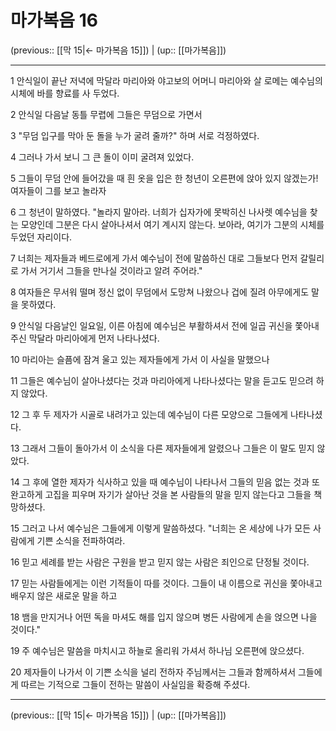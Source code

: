 # 마가복음 16

(previous:: [[막 15|← 마가복음 15]]) | (up:: [[마가복음]])

***




1 
안식일이 끝난 저녁에 막달라 마리아와 야고보의 어머니 마리아와 살 로메는 예수님의 시체에 바를 향료를 사 두었다. 



2 
안식일 다음날 동틀 무렵에 그들은 무덤으로 가면서 



3 
"무덤 입구를 막아 둔 돌을 누가 굴려 줄까?" 하며 서로 걱정하였다. 



4 
그러나 가서 보니 그 큰 돌이 이미 굴려져 있었다. 



5 
그들이 무덤 안에 들어갔을 때 흰 옷을 입은 한 청년이 오른편에 앉아 있지 않겠는가! 여자들이 그를 보고 놀라자 



6 
그 청년이 말하였다. "놀라지 말아라. 너희가 십자가에 못박히신 나사렛 예수님을 찾는 모양인데 그분은 다시 살아나셔서 여기 계시지 않는다. 보아라, 여기가 그분의 시체를 두었던 자리이다. 



7 
너희는 제자들과 베드로에게 가서 예수님이 전에 말씀하신 대로 그들보다 먼저 갈릴리로 가서 거기서 그들을 만나실 것이라고 알려 주어라." 



8 
여자들은 무서워 떨며 정신 없이 무덤에서 도망쳐 나왔으나 겁에 질려 아무에게도 말을 못하였다. 



9 
안식일 다음날인 일요일, 이른 아침에 예수님은 부활하셔서 전에 일곱 귀신을 쫓아내 주신 막달라 마리아에게 먼저 나타나셨다. 



10 
마리아는 슬픔에 잠겨 울고 있는 제자들에게 가서 이 사실을 말했으나 



11 
그들은 예수님이 살아나셨다는 것과 마리아에게 나타나셨다는 말을 듣고도 믿으려 하지 않았다. 



12 
그 후 두 제자가 시골로 내려가고 있는데 예수님이 다른 모양으로 그들에게 나타나셨다. 



13 
그래서 그들이 돌아가서 이 소식을 다른 제자들에게 알렸으나 그들은 이 말도 믿지 않았다. 



14 
그 후에 열한 제자가 식사하고 있을 때 예수님이 나타나서 그들의 믿음 없는 것과 또 완고하게 고집을 피우며 자기가 살아난 것을 본 사람들의 말을 믿지 않는다고 그들을 책망하셨다. 



15 
그러고 나서 예수님은 그들에게 이렇게 말씀하셨다. "너희는 온 세상에 나가 모든 사람에게 기쁜 소식을 전파하여라. 



16 
믿고 세례를 받는 사람은 구원을 받고 믿지 않는 사람은 죄인으로 단정될 것이다. 



17 
믿는 사람들에게는 이런 기적들이 따를 것이다. 그들이 내 이름으로 귀신을 쫓아내고 배우지 않은 새로운 말을 하고 



18 
뱀을 만지거나 어떤 독을 마셔도 해를 입지 않으며 병든 사람에게 손을 얹으면 나을 것이다." 



19 
주 예수님은 말씀을 마치시고 하늘로 올리워 가셔서 하나님 오른편에 앉으셨다. 



20 
제자들이 나가서 이 기쁜 소식을 널리 전하자 주님께서는 그들과 함께하셔서 그들에게 따르는 기적으로 그들이 전하는 말씀이 사실임을 확증해 주셨다.

***

(previous:: [[막 15|← 마가복음 15]]) | (up:: [[마가복음]])
